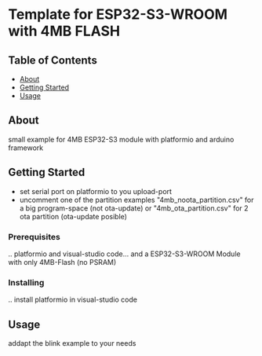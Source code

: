 # Template for ESP32-S3-WROOM with 4MB FLASH

## Table of Contents

- [About](#about)
- [Getting Started](#getting_started)
- [Usage](#usage)

## About <a name = "about"></a>

small example for 4MB ESP32-S3 module with platformio and arduino framework

## Getting Started <a name = "getting_started"></a>

- set serial port on platformio to you upload-port
- uncomment one of the partition examples 
    "4mb_noota_partition.csv" for a big program-space (not ota-update)
    or
    "4mb_ota_partition.csv" for 2 ota partition (ota-update posible)

### Prerequisites
.. platformio and visual-studio code... and a ESP32-S3-WROOM Module with only 4MB-Flash (no PSRAM)


### Installing
.. install platformio in visual-studio code


## Usage <a name = "usage"></a>
addapt the blink example to your needs
